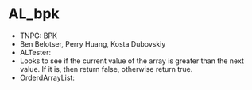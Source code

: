 # AL_bpk
* TNPG: BPK
* Ben Belotser, Perry Huang, Kosta Dubovskiy 
* ALTester:
* Looks to see if the current value of the array is greater than the next value. If it is, then return false, otherwise return true.
* OrderdArrayList:

